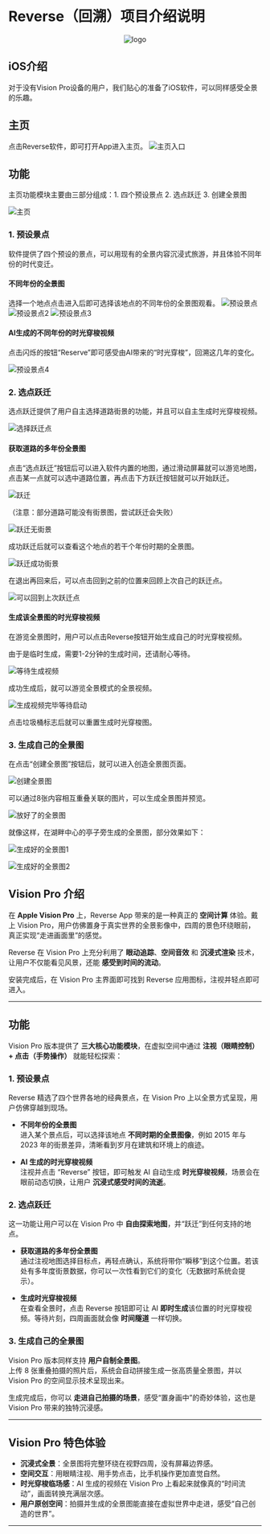 # Reverse（回溯）项目介绍说明

<center>

![logo](../Assets/reverse.png)

</center>

## iOS介绍
对于没有Vision Pro设备的用户，我们贴心的准备了iOS软件，可以同样感受全景的乐趣。

## 主页
点击Reverse软件，即可打开App进入主页。
![主页入口](../Assets/images/主页入口.png)

## 功能
主页功能模块主要由三部分组成：1. 四个预设景点 2. 选点跃迁 3. 创建全景图

![主页](../Assets/images/主页.png)

### 1. 预设景点
软件提供了四个预设的景点，可以用现有的全景内容沉浸式旅游，并且体验不同年份的时代变迁。

#### 不同年份的全景图
选择一个地点点击进入后即可选择该地点的不同年份的全景图观看。
![预设景点](../Assets/images/预设景点.png)
![预设景点2](../Assets/images/预设景点2.png)
![预设景点3](../Assets/images/预设景点3.png)

#### AI生成的不同年份的时光穿梭视频
点击闪烁的按钮“Reserve”即可感受由AI带来的“时光穿梭”，回溯这几年的变化。

![预设景点4](../Assets/images/预设景点4.png)

### 2. 选点跃迁
选点跃迁提供了用户自主选择道路街景的功能，并且可以自主生成时光穿梭视频。

![选择跃迁点](../Assets/images/选择跃迁点.png)

#### 获取道路的多年份全景图
点击“选点跃迁”按钮后可以进入软件内置的地图，通过滑动屏幕就可以游览地图，点击某一点就可以选中道路位置，再点击下方跃迁按钮就可以开始跃迁。

![跃迁](../Assets/images/跃迁.png)

（注意：部分道路可能没有街景图，尝试跃迁会失败）

![跃迁无街景](../Assets/images/跃迁无街景.png)

成功跃迁后就可以查看这个地点的若干个年份时期的全景图。

![跃迁成功街景](../Assets/images/跃迁成功街景.png)

在退出再回来后，可以点击回到之前的位置来回顾上次自己的跃迁点。

![可以回到上次跃迁点](../Assets/images/可以回到上次跃迁点.png)

#### 生成该全景图的时光穿梭视频
在游览全景图时，用户可以点击Reverse按钮开始生成自己的时光穿梭视频。

由于是临时生成，需要1-2分钟的生成时间，还请耐心等待。

![等待生成视频](../Assets/images/等待生成视频.png)

成功生成后，就可以游览全景模式的全景视频。

![生成视频完毕等待启动](../Assets/images/生成视频完毕等待启动.png)

点击垃圾桶标志后就可以重置生成时光穿梭图。

### 3. 生成自己的全景图
在点击“创建全景图”按钮后，就可以进入创造全景图页面。

![创建全景图](../Assets/images/创建全景图.png)

可以通过8张内容相互重叠关联的图片，可以生成全景图并预览。

![放好了的全景图](../Assets/images/放好了的全景图.png)

就像这样，在湖畔中心的亭子旁生成的全景图，部分效果如下：

![生成好的全景图1](../Assets/images/生成好的全景图1.png)

![生成好的全景图2](../Assets/images/生成好的全景图2.png)

## Vision Pro 介绍
在 **Apple Vision Pro** 上，Reverse App 带来的是一种真正的 **空间计算** 体验。戴上 Vision Pro，用户仿佛置身于真实世界的全景影像中，四周的景色环绕眼前，真正实现“走进画面里”的感觉。

Reverse 在 Vision Pro 上充分利用了 **眼动追踪**、**空间音效** 和 **沉浸式渲染** 技术，让用户不仅能看见风景，还能 **感受到时间的流动**。

安装完成后，在 Vision Pro 主界面即可找到 Reverse 应用图标，注视并轻点即可进入。

---

## 功能
Vision Pro 版本提供了 **三大核心功能模块**，在虚拟空间中通过 **注视（眼睛控制）+ 点击（手势操作）** 就能轻松探索：

### 1. 预设景点
Reverse 精选了四个世界各地的经典景点，在 Vision Pro 上以全景方式呈现，用户仿佛穿越到现场。

- **不同年份的全景图**  
  进入某个景点后，可以选择该地点 **不同时期的全景图像**，例如 2015 年与 2023 年的街景差异，清晰看到岁月在建筑和环境上的痕迹。

- **AI 生成的时光穿梭视频**  
  注视并点击 “Reverse” 按钮，即可触发 AI 自动生成 **时光穿梭视频**，场景会在眼前动态切换，让用户 **沉浸式感受时间的流逝**。

### 2. 选点跃迁
这一功能让用户可以在 Vision Pro 中 **自由探索地图**，并“跃迁”到任何支持的地点。

- **获取道路的多年份全景图**  
  通过注视地图选择目标点，再轻点确认，系统将带你“瞬移”到这个位置。若该处有多年度街景数据，你可以一次性看到它们的变化（无数据时系统会提示）。

- **生成时光穿梭视频**  
  在查看全景时，点击 Reverse 按钮即可让 AI **即时生成**该位置的时光穿梭视频。等待片刻，四周画面就会像 **时间隧道** 一样切换。

### 3. 生成自己的全景图
Vision Pro 版本同样支持 **用户自制全景图**。  
上传 8 张重叠拍摄的照片后，系统会自动拼接生成一张高质量全景图，并以 Vision Pro 的空间显示技术呈现出来。

生成完成后，你可以 **走进自己拍摄的场景**，感受“置身画中”的奇妙体验，这也是 Vision Pro 带来的独特沉浸感。

---

## Vision Pro 特色体验
- **沉浸式全景**：全景图将完整环绕在视野四周，没有屏幕边界感。
- **空间交互**：用眼睛注视、用手势点击，比手机操作更加直觉自然。
- **时光穿梭临场感**：AI 生成的视频在 Vision Pro 上看起来就像真的“时间流动”，画面转换充满层次感。
- **用户原创空间**：拍摄并生成的全景图能直接在虚拟世界中走进，感受“自己创造的世界”。

---